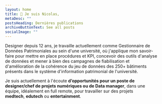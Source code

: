 ```yaml
---
layout: home
title: 👋 Je suis Nicolas,
metaDesc: ""
postsHeading: Dernières publications
archiveButtonText: See all posts
socialImage: ""
---
```

Designer depuis 12 ans, je travaille actuellement comme Gestionnaire de Données Patrimoniales au sein d'une université, où j'applique mon savoir-faire pour mettre en place procédures et KPI, concevoir des outils d'analyse de données et mener à bien des campagnes de fiabilisation et d'amélioration de la cohérence du jeu de données des 250+ bâtiments présents dans le système d'information patrimonial de l'université.

Je suis actuellement à l'écoute **d’opportunités pour un poste de designer/chef de projets numériques ou de Data manager**, dans une équipe, idéalement en full remote, pour travailler sur des projets **medtech**, **edutech** ou **entertainment**.